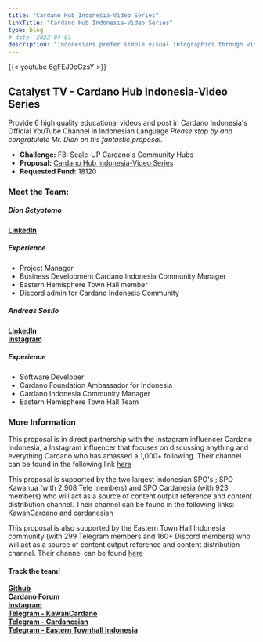 ```yaml
---
title: "Cardano Hub Indonesia-Video Series"
linkTitle: "Cardano Hub Indonesia-Video Series"
type: blog
# date: 2022-04-01
description: "Indonesians prefer simple visual infographics through videos to learn about Cardano in local language - Bahasa Indonesia"
---
```


{{<  youtube 6gFEJ9eGzsY >}}
## Catalyst TV - Cardano Hub Indonesia-Video Series

Provide 6 high quality educational videos and post in Cardano Indonesia's Official YouTube Channel in Indonesian Language
*Please stop by and congratulate Mr. Dion on his fantastic proposal.*

- **Challenge:** F8: Scale-UP Cardano's Community Hubs
- **Proposal:** [Cardano Hub Indonesia-Video Series](https://cardano.ideascale.com/c/idea/401709)  
- **Requested Fund:** 18120

### Meet the Team:

##### **Dion Setyotomo**  
[**LinkedIn**](https://www.youtube.com/redirect?event=video_description&redir_token=QUFFLUhqa2xNVlJVTjBDQWgxenhvcHhRQU1tdUxJZGpsZ3xBQ3Jtc0tudVBqaV82aHotRFM1T0lBT09lVV9NS2pGUFlTMWJ4VXJCX0VJX0ttTjZIV2luZXNQcG1kaXg4Z2tRbXN6dnQxMEI5Q3FYM2FZNjdFaDh1VHpZOC13OVgtQ0pWWk5fX3FuN01JMmVLNnFhZHBvbmdDWQ&q=https%3A%2F%2Fwww.linkedin.com%2Fin%2Fdion-p-setyotomo-4ab6508)

##### Experience
- Project Manager
- Business Development Cardano Indonesia Community Manager
- Eastern Hemisphere Town Hall member
- Discord admin for Cardano Indonesia Community

##### **Andreas Sosilo**  
[**LinkedIn**](https://www.youtube.com/redirect?event=video_description&redir_token=QUFFLUhqa2ZHc2Q0YVZhZERKTVBqTjAtVEMwTm5zWlp3Z3xBQ3Jtc0ttSWhOeU1lR0FBYlFGRGFxQXRTajRLMktfSkZ0QTY2MjZWZldzRmZBbEZwMDBsZ1VmRkNJdGRHdGxpSUdlMFBuNmp1WnU4NmJQSG0xV3FuUU43YVl4eV95LVd2RThEMG5iY2VGb0ZUdkJySlR0X2ZMQQ&q=https%3A%2F%2Fwww.linkedin.com%2Fin%2Fandreassosilo%2F)  
[**Instagram**](https://www.youtube.com/redirect?event=video_description&redir_token=QUFFLUhqa01NSmdwZFFTekZGbjZsSWluWV9oR25JWVlsUXxBQ3Jtc0ttdDhCX29MYjk5RkRmOU5ZUWgxWnMxb1NCX1R1cHRkLUpDQ2hwLWxfbTJsUG9Icjg0WUYyV1ZreWF4ekdGcXVvQ1E4ck5wWC1TNDhJVmpHZW8taG5FTjdHU0FUU2IwN2hIeHNsajNRb0RVZ3BCSVdmRQ&q=https%3A%2F%2Fwww.instagram.com%2Fcardanoindonesia)

##### Experience
- Software Developer
- Cardano Foundation Ambassador for Indonesia
- Cardano Indonesia Community Manager
- Eastern Hemisphere Town Hall Team

### More Information

This proposal is in direct partnership with the Instagram influencer Cardano Indonesia, a Instagram influencer that focuses on discussing anything and everything Cardano who has amassed a 1,000+ following. Their channel can be found in the following link [here](https://www.instagram.com/cardanoindonesia)

This proposal is supported by the two largest Indonesian SPO's ; SPO Kawanua (with 2,908 Tele members) and SPO Cardanesia (with 923 members) who will act as a source of content output reference and content distribution channel. Their channel can be found in the following links: [KawanCardano](https://t.me/KawanCardano) and [cardanesian](https://t.me/cardanesian)

This proposal is also supported by the Eastern Town Hall Indonesia community (with 299 Telegram members and 160+ Discord members) who will act as a source of content output reference and content distribution channel. Their channel can be found [here](https://t.me/EHTIndonesia)

#### Track the team!  
[**Github**](https://github.com/cardano-indonesia)  
[**Cardano Forum**](https://forum.cardano.org/t/silabus-workshop-cardano-hub-jakarta-2021-2023/79730)  
[**Instagram**](https://www.youtube.com/redirect?event=video_description&redir_token=QUFFLUhqbEJINjFRc3B1ZElPOGtTenlIWVI3UE8yR2hxZ3xBQ3Jtc0trM1pESUg4MTBRQzlwdE8wRzB6bE55aEtnTDB5Tjh0bGZKbnJCellZc0FIZG5KZ3dEVDJ3QjJ1dFJUMjZLbGI3WXVabjQ1OHlqV2pyaHQzN0pQZXJOVHBuY1R1LTRxTHVkWVZ5YVl5N0tfckI0Mmk1aw&q=https%3A%2F%2Fwww.instagram.com%2Fcardanoindonesia%2F)  
[**Telegram - KawanCardano**](https://t.me/KawanCardano)  
[**Telegram - Cardanesian**](https://t.me/cardanesian)  
[**Telegram - Eastern Townhall Indonesia**](https://t.me/EHTIndonesia)